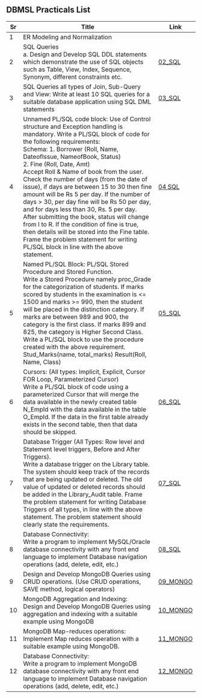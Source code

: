 ## DBMSL Practicals List

| Sr  | Title                                                |  Link  |
| --- | ---------------------------------------------------- | ------- |
| 1   | ER Modeling and Normalization                        |  |
| 2   | SQL Queries<br> a. Design and Develop SQL DDL statements which demonstrate the use of SQL objects such as Table, View, Index, Sequence, Synonym, different constraints etc. | [02_SQL](https://github.com/nirz306/Pict_Lab/blob/main/TE/Sem1/DBMS/02_SQL_Queries.sql)  |
| 3   | SQL Queries all types of Join, Sub-Query and View: Write at least 10 SQL queries for a suitable database application using SQL DML statements |  [03_SQL](https://github.com/nirz306/Pict_Lab/blob/main/TE/Sem1/DBMS/03_SQL_Join%2Csubqueries%2Cview.sql)  |
| 4   | Unnamed PL/SQL code block: Use of Control structure and Exception handling is mandatory. Write a PL/SQL block of code for the following requirements: <br>Schema: 1. Borrower (Roll, Name, DateofIssue, NameofBook, Status) <br>2. Fine (Roll, Date, Amt) <br> Accept Roll & Name of book from the user. Check the number of days (from the date of issue), if days are between 15 to 30 then fine amount will be Rs 5 per day. If the number of days > 30, per day fine will be Rs 50 per day, and for days less than 30, Rs. 5 per day. After submitting the book, status will change from I to R. If the condition of fine is true, then details will be stored into the Fine table. Frame the problem statement for writing PL/SQL block in line with the above statement. | [04 SQL](https://github.com/nirz306/Pict_Lab/blob/main/TE/Sem1/DBMS/04_PL_SQL_ControlStructure_ExceptionalHandling.sql) |
| 5   | Named PL/SQL Block: PL/SQL Stored Procedure and Stored Function. <br> Write a Stored Procedure namely proc_Grade for the categorization of students. If marks scored by students in the examination is <= 1500 and marks >= 990, then the student will be placed in the distinction category. If marks are between 989 and 900, the category is the first class. If marks 899 and 825, the category is Higher Second Class. <br> Write a PL/SQL block to use the procedure created with the above requirement. Stud_Marks(name, total_marks) Result(Roll, Name, Class) | [05_SQL](https://github.com/nirz306/Pict_Lab/blob/main/TE/Sem1/DBMS/05_PL_SQL_StoredProcedure_StoredFunction.sql)  |
| 6   | Cursors: (All types: Implicit, Explicit, Cursor FOR Loop, Parameterized Cursor) <br> Write a PL/SQL block of code using a parameterized Cursor that will merge the data available in the newly created table N_EmpId with the data available in the table O_EmpId. If the data in the first table already exists in the second table, then that data should be skipped. | [06_SQL](https://github.com/nirz306/Pict_Lab/blob/main/TE/Sem1/DBMS/06_Implicit_Explicit_Cursor.sql)  |
| 7   | Database Trigger (All Types: Row level and Statement level triggers, Before and After Triggers). <br> Write a database trigger on the Library table. The system should keep track of the records that are being updated or deleted. The old value of updated or deleted records should be added in the Library_Audit table. Frame the problem statement for writing Database Triggers of all types, in line with the above statement. The problem statement should clearly state the requirements. | [07_SQL](https://github.com/nirz306/Pict_Lab/blob/main/TE/Sem1/DBMS/07_SQL_Triggers.sql)  |
| 8   | Database Connectivity: <br> Write a program to implement MySQL/Oracle database connectivity with any front end language to implement Database navigation operations (add, delete, edit, etc.)  | [08_SQL](https://github.com/nirz306/Pict_Lab/tree/main/TE/Sem1/DBMS/08/SQL_Java_Connectivity)  |
| 9   | Design and Develop MongoDB Queries using CRUD operations. (Use CRUD operations, SAVE method, logical operators)  | [09_MONGO](https://github.com/nirz306/Pict_Lab/blob/main/TE/Sem1/DBMS/09_MONGO_Crud.js)  |
| 10  | MongoDB Aggregation and Indexing: <br> Design and Develop MongoDB Queries using aggregation and indexing with a suitable example using MongoDB  | [10_MONGO](https://github.com/nirz306/Pict_Lab/blob/main/TE/Sem1/DBMS/10_MONGO_Aggregation_indexing.js)  |
| 11  | MongoDB Map-reduces operations: <br> Implement Map reduces operation with a suitable example using MongoDB.| [11_MONGO](https://github.com/nirz306/Pict_Lab/blob/main/TE/Sem1/DBMS/11_MONGO_Map_Reduce_Operations.js)  |
| 12  | Database Connectivity: <br> Write a program to implement MongoDB database connectivity with any front end language to implement Database navigation operations (add, delete, edit, etc.) | [12_MONGO](https://github.com/nirz306/Pict_Lab/tree/main/TE/Sem1/DBMS/12_MONGO_Connectivity)  |
